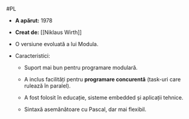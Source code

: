 
#PL 
- **A apărut:** 1978
    
-  **Creat de:** [[Niklaus Wirth]]
    
-  O versiune evoluată a lui Modula.
    
-  Caracteristici:
    
    - Suport mai bun pentru programare modulară.
        
    - A inclus facilități pentru **programare concurentă** (task-uri care rulează în paralel).
        
    - A fost folosit în educație, sisteme embedded și aplicații tehnice.
        
    - Sintaxă asemănătoare cu Pascal, dar mai flexibil.